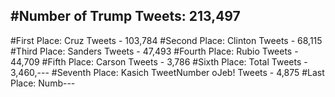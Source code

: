 #Number of Trump Tweets: 213,497
---
#First Place: Cruz Tweets - 103,784
#Second Place: Clinton Tweets - 68,115
#Third Place: Sanders Tweets - 47,493
#Fourth Place: Rubio Tweets - 44,709
#Fifth Place: Carson Tweets - 3,786
#Sixth Place: Total Tweets - 3,460,---
#Seventh Place: Kasich TweetNumber oJeb! Tweets - 4,875
#Last Place: Numb---
